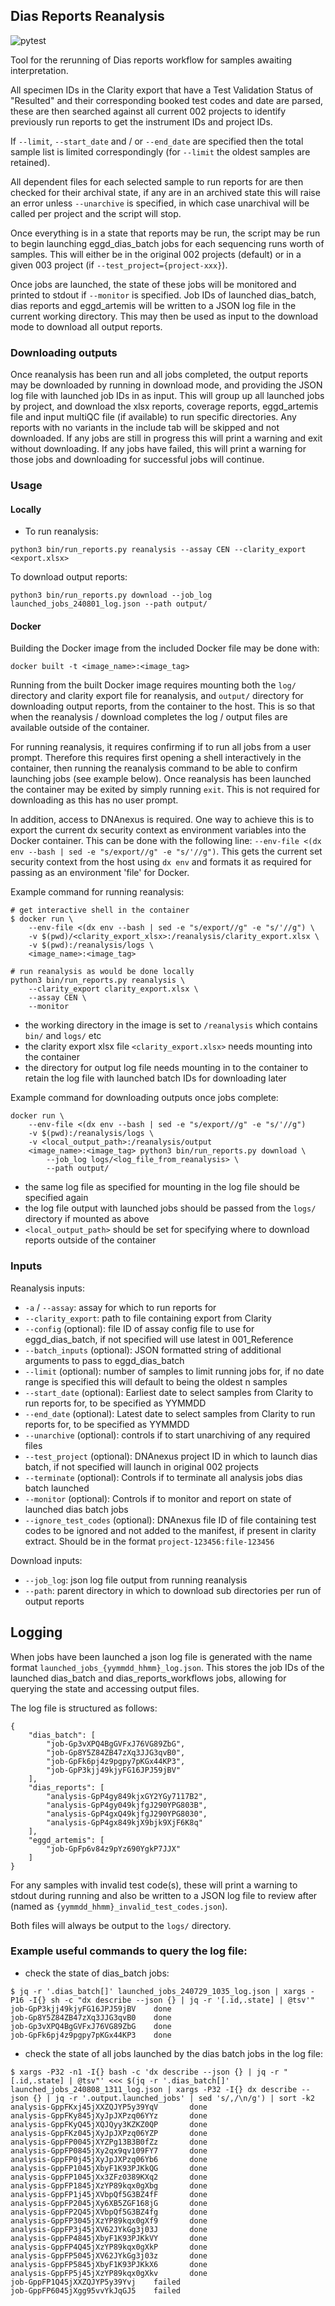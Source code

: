## Dias Reports Reanalysis

![pytest](https://github.com/eastgenomics/dias_reports_bulk_reanalysis/actions/workflows/pytest.yml/badge.svg)

Tool for the rerunning of Dias reports workflow for samples awaiting interpretation.

All specimen IDs in the Clarity export that have a Test Validation Status of "Resulted" and their corresponding booked test codes and date are parsed, these are then searched against all current 002 projects to identify previously run reports to get the instrument IDs and project IDs.

If `--limit`, `--start_date` and / or `--end_date` are specified then the total sample list is limited correspondingly (for `--limit` the oldest samples are retained).

All dependent files for each selected sample to run reports for are then checked for their archival state, if any are in an archived state this will raise an error unless `--unarchive` is specified, in which case unarchival will be called per project and the script will stop.

Once everything is in a state that reports may be run, the script may be run to begin launching eggd_dias_batch jobs for each sequencing runs worth of samples. This will either be in the original 002 projects (default) or in a given 003 project (if `--test_project={project-xxx}`).

Once jobs are launched, the state of these jobs will be monitored and printed to stdout if `--monitor` is specified. Job IDs of launched dias_batch, dias reports and eggd_artemis will be written to a JSON log file in the current working directory. This may then be used as input to the download mode to download all output reports.

### Downloading outputs

Once reanalysis has been run and all jobs completed, the output reports may be downloaded by running in download mode, and providing the JSON log file with launched job IDs in as input. This will group up all launched jobs by project, and download the xlsx reports, coverage reports, eggd_artemis file and input multiQC file (if available) to run specific directories. Any reports with no variants in the include tab will be skipped and not downloaded. If any jobs are still in progress this will print a warning and exit without downloading. If any jobs have failed, this will print a warning for those jobs and downloading for successful jobs will continue.

### Usage

#### Locally
- To run reanalysis:
```
python3 bin/run_reports.py reanalysis --assay CEN --clarity_export <export.xlsx>
```

To download output reports:
```
python3 bin/run_reports.py download --job_log launched_jobs_240801_log.json --path output/
```

#### Docker

Building the Docker image from the included Docker file may be done with:
```
docker built -t <image_name>:<image_tag>
```

Running from the built Docker image requires mounting both the `log/` directory and clarity export file for reanalysis, and `output/` directory for downloading output reports, from the container to the host. This is so that when the reanalysis / download completes the log / output files are available outside of the container.

For running reanalysis, it requires confirming if to run all jobs from a user prompt. Therefore this requires first opening a shell interactively in the container, then running the reanalysis command to be able to confirm launching jobs (see example below). Once reanalysis has been launched the container may be exited by simply running `exit`. This is not required for downloading as this has no user prompt.

In addition, access to DNAnexus is required. One way to achieve this is to export the current dx security context as environment variables into the Docker container. This can be done with the following line: `--env-file <(dx env --bash | sed -e "s/export//g" -e "s/'//g")`. This gets the current set security context from the host using `dx env` and formats it as required for passing as an environment 'file' for Docker.

Example command for running reanalysis:
```
# get interactive shell in the container
$ docker run \
    --env-file <(dx env --bash | sed -e "s/export//g" -e "s/'//g") \
    -v $(pwd)/<clarity_export_xlsx>:/reanalysis/clarity_export.xlsx \
    -v $(pwd):/reanalysis/logs \
    <image_name>:<image_tag>

# run reanalysis as would be done locally
python3 bin/run_reports.py reanalysis \
    --clarity_export clarity_export.xlsx \
    --assay CEN \
    --monitor
```
* the working directory in the image is set to `/reanalysis` which contains `bin/` and `logs/` etc
* the clarity export xlsx file `<clarity_export.xlsx>` needs mounting into the container
* the directory for output log file needs mounting in to the container to retain the log file with launched batch IDs for downloading later


Example command for downloading outputs once jobs complete:
```
docker run \
    --env-file <(dx env --bash | sed -e "s/export//g" -e "s/'//g")
    -v $(pwd):/reanalysis/logs \
    -v <local_output_path>:/reanalysis/output
    <image_name>:<image_tag> python3 bin/run_reports.py download \
        --job_log logs/<log_file_from_reanalysis> \
        --path output/
```
* the same log file as specified for mounting in the log file should be specified again
* the log file output with launched jobs should be passed from the `logs/` directory if mounted as above
* `<local_output_path>` should be set for specifying where to download reports outside of the container


### Inputs

Reanalysis inputs:
* `-a` / `--assay`: assay for which to run reports for
* `--clarity_export`: path to file containing export from Clarity
* `--config` (optional): file ID of assay config file to use for eggd_dias_batch, if not specified will use latest in 001_Reference
* `--batch_inputs` (optional): JSON formatted string of additional arguments to pass to eggd_dias_batch
* `--limit` (optional): number of samples to limit running jobs for, if no date range is specified this will default to being the oldest n samples
* `--start_date` (optional): Earliest date to select samples from Clarity to run reports for, to be specified as YYMMDD
* `--end_date` (optional): Latest date to select samples from Clarity to run reports for, to be specified as YYMMDD
* `--unarchive` (optional): controls if to start unarchiving of any required files
* `--test_project` (optional): DNAnexus project ID in which to launch dias batch, if not specified will launch in original 002 projects
* `--terminate` (optional): Controls if to terminate all analysis jobs dias batch launched
* `--monitor` (optional): Controls if to monitor and report on state of launched dias batch jobs
* `--ignore_test_codes` (optional): DNAnexus file ID of file containing test codes to be ignored and not added to the manifest, if present in clarity extract. Should be in the format `project-123456:file-123456`


Download inputs:
* `--job_log`: json log file output from running reanalysis
* `--path`: parent directory in which to download sub directories per run of output reports


## Logging

When jobs have been launched a json log file is generated with the name format `launched_jobs_{yymmdd_hhmm}_log.json`. This stores the job IDs of the launched dias_batch and dias_reports_workflows jobs, allowing for querying the state and accessing output files.

The log file is structured as follows:
```
{
    "dias_batch": [
        "job-Gp3vXPQ4BgGVFxJ76VG89ZbG",
        "job-Gp8Y5Z84ZB47zXq3JJG3qvB0",
        "job-GpFk6pj4z9pgpy7pKGx44KP3",
        "job-GpP3kjj49kjyFG16JPJ59jBV"
    ],
    "dias_reports": [
        "analysis-GpP4gy849kjxGY2YGy7117B2",
        "analysis-GpP4gy049kjfgJ290YPG803B",
        "analysis-GpP4gxQ49kjfgJ290YPG8030",
        "analysis-GpP4gx849kjX9bjk9XjF6K8q"
    ],
    "eggd_artemis": [
        "job-GpFp6v84z9pYz690YgkP7JJX"
    ]
}
```

For any samples with invalid test code(s), these will print a warning to stdout during running and also be written to a JSON log file to review after (named as `{yymmdd_hhmm}_invalid_test_codes.json`).

Both files will always be output to the `logs/` directory.

### Example useful commands to query the log file:

* check the state of dias_batch jobs:
```
$ jq -r '.dias_batch[]' launched_jobs_240729_1035_log.json | xargs -P16 -I{} sh -c "dx describe --json {} | jq -r '[.id,.state] | @tsv'"
job-GpP3kjj49kjyFG16JPJ59jBV    done
job-Gp8Y5Z84ZB47zXq3JJG3qvB0    done
job-Gp3vXPQ4BgGVFxJ76VG89ZbG    done
job-GpFk6pj4z9pgpy7pKGx44KP3    done
```

* check the state of all jobs launched by the dias batch jobs in the log file:
```
$ xargs -P32 -n1 -I{} bash -c 'dx describe --json {} | jq -r "[.id,.state] | @tsv"' <<< $(jq -r '.dias_batch[]' launched_jobs_240808_1311_log.json | xargs -P32 -I{} dx describe --json {} | jq -r '.output.launched_jobs' | sed 's/,/\n/g') | sort -k2
analysis-GppFKxj45jXXZQJYP5y39YqV       done
analysis-GppFKy845jXyJpJXPzq06YYz       done
analysis-GppFKyQ45jXQJQyy3KZKZ0QP       done
analysis-GppFKz045jXyJpJXPzq06YZP       done
analysis-GppFP0045jXYZPg13B3B0fZz       done
analysis-GppFP0845jXy2qx9qv109FY7       done
analysis-GppFP0j45jXyJpJXPzq06Yb6       done
analysis-GppFP1045jXbyF1K93PJKkQG       done
analysis-GppFP1045jXx3ZFz0389KXq2       done
analysis-GppFP1845jXzYP89kqx0gXbg       done
analysis-GppFP1j45jXVbpQf5G3BZ4fF       done
analysis-GppFP2045jXy6XB5ZGF168jG       done
analysis-GppFP2Q45jXVbpQf5G3BZ4fg       done
analysis-GppFP3045jXzYP89kqx0gXf9       done
analysis-GppFP3j45jXV62JYkGg3j03J       done
analysis-GppFP4845jXbyF1K93PJKkVY       done
analysis-GppFP4Q45jXzYP89kqx0gXkP       done
analysis-GppFP5045jXV62JYkGg3j03z       done
analysis-GppFP5845jXbyF1K93PJKkX6       done
analysis-GppFP5j45jXzYP89kqx0gXkv       done
job-GppFP1Q45jXXZQJYP5y39Yvj    failed
job-GppFP6045jXgg95vvYkJqGJ5    failed
```